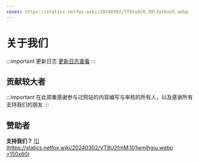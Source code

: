 ```yaml
---
cover: https://statics.netfox.wiki/20240302/TfXSs6C8.99t3atbso5.webp
---
```


# 关于我们

:::important 更新日志
[更新日志查看](https://github.com/NetFoxWiki/MW-MWT-DOCS/commits/gh-page/)
:::

## 贡献较大者

<InfoCard name="洛溪_咕咕" showAvatar="true" who="网狐社" title="开发、编写、美术" description="" avatarlink="https://q.qlogo.cn/headimg_dl?dst_uin=2647130977&spec=640&img_type=jpg"/>

<InfoCard name="Meteor" showAvatar="true" who="网狐社" title="编写、美术" description="" avatarlink="https://q.qlogo.cn/headimg_dl?dst_uin=1745778691&spec=640&img_type=jpg"/>

<InfoCard name="萨卡班偷笑鱼" showAvatar="true" who="已退游" title="编写" description="" avatarlink="https://q.qlogo.cn/headimg_dl?dst_uin=3552218786&spec=640&img_type=jpg"/>

<InfoCard name="威林" showAvatar="true" who="贡献者" title="编写" description="" avatarlink="https://q.qlogo.cn/headimg_dl?dst_uin=3396069878&spec=640&img_type=jpg"/>

:::important 在此郑重感谢参与过网站的内容编写与审核的所有人，以及感谢所有支持我们的朋友
:::

## 赞助者

**支持我们？**
[![](https://statics.netfox.wiki/20240302/VT9U2fmM.101wmlhgiu.webp =150x60)](https://afdian.com/order/create?plan_id=2bf62f5ebc1811ed9c3f5254001e7c00&product_type=0&month=1)

<InfoCard name="琉璃" showAvatar="true" who="赞助者" title="来自爱发电" description="" avatarlink="https://pic1.afdiancdn.com/default/avatar/avatar-purple.png"/>

<InfoCard name="ZEEKR" showAvatar="true" who="赞助者" title="来自爱发电" description="" avatarlink="https://pic1.afdiancdn.com/default/avatar/avatar-purple.png"/>

<InfoCard name="Legosi" showAvatar="true" who="赞助者" title="来自爱发电" description="" avatarlink="https://pic1.afdiancdn.com/default/avatar/avatar-purple.png"/>

<InfoCard name="小鹿芃芃" showAvatar="true" who="赞助者" title="来自爱发电" description="" avatarlink="https://pic1.afdiancdn.com/default/avatar/avatar-purple.png"/>
